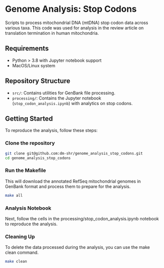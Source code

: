 # Genome Analysis: Stop Codons

Scripts to process mitochondrial DNA (mtDNA) stop codon data across various taxa. This code was used for analysis in the review article on translation termination in human mitochondria.

## Requirements

- Python > 3.8 with Jupyter notebook support
- MacOS/Linux system

## Repository Structure

- `src/`: Contains utilities for GenBank file processing.
- `processing/`: Contains the Jupyter notebook (`stop_codon_analysis.ipynb`) with analytics on stop codons.

## Getting Started

To reproduce the analysis, follow these steps:

### Clone the repository

```bash
git clone git@github.com:dm-shr/genome_analysis_stop_codons.git
cd genome_analysis_stop_codons
```

### Run the Makefile

This will download the annotated RefSeq mitochondrial genomes in GenBank format and process them to prepare for the analysis.

```bash
make all
```

### Analysis Notebook

Next, follow the cells in the processing/stop_codon_analysis.ipynb notebook to reproduce the analysis.

### Cleaning Up
To delete the data processed during the analysis, you can use the make clean command.

```bash
make clean
```
